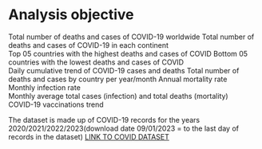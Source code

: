 # Analysis objective
Total number of deaths and cases of COVID-19 worldwide 
Total number of deaths and cases of COVID-19 in each continent  
Top 05 countries with the highest deaths and cases of COVID
Bottom 05 countries with the lowest deaths and cases of COVID  
Daily cumulative trend of COVID-19 cases and deaths
Total number of deaths and cases by country per year/month
Annual mortality rate  
Monthly infection rate    
Monthly average total cases (infection) and total deaths (mortality)  
COVID-19 vaccinations trend
    
The dataset is made up of COVID-19 records for the years 2020/2021/2022/2023(download date 09/01/2023 = to the last day of records in the dataset) 
[LINK TO COVID DATASET](https://ourworldindata.org/covid-deaths "Link to DATASET")
   
